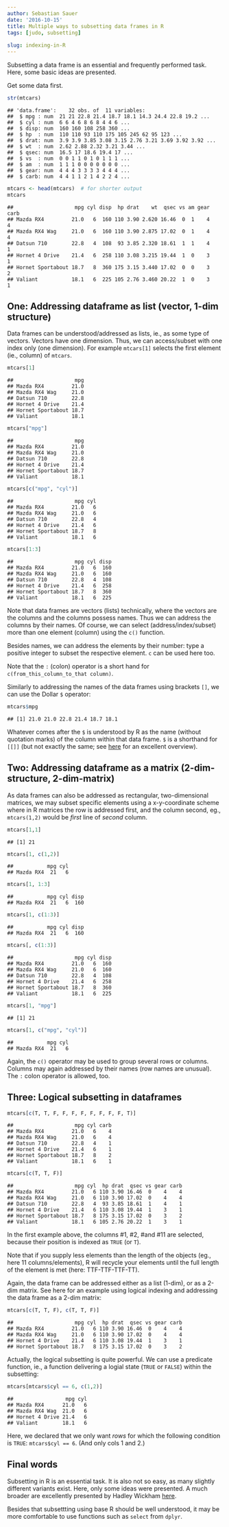 ```yaml
---
author: Sebastian Sauer
date: '2016-10-15'
title: Multiple ways to subsetting data frames in R
tags: [judo, subsetting]
  
slug: indexing-in-R
---
```


Subsetting a data frame is an essential and frequently performed task. Here, some basic ideas are presented.

Get some data first.

```r
str(mtcars)
```

```
## 'data.frame':	32 obs. of  11 variables:
##  $ mpg : num  21 21 22.8 21.4 18.7 18.1 14.3 24.4 22.8 19.2 ...
##  $ cyl : num  6 6 4 6 8 6 8 4 4 6 ...
##  $ disp: num  160 160 108 258 360 ...
##  $ hp  : num  110 110 93 110 175 105 245 62 95 123 ...
##  $ drat: num  3.9 3.9 3.85 3.08 3.15 2.76 3.21 3.69 3.92 3.92 ...
##  $ wt  : num  2.62 2.88 2.32 3.21 3.44 ...
##  $ qsec: num  16.5 17 18.6 19.4 17 ...
##  $ vs  : num  0 0 1 1 0 1 0 1 1 1 ...
##  $ am  : num  1 1 1 0 0 0 0 0 0 0 ...
##  $ gear: num  4 4 4 3 3 3 3 4 4 4 ...
##  $ carb: num  4 4 1 1 2 1 4 2 2 4 ...
```

```r
mtcars <- head(mtcars)  # for shorter output
mtcars
```

```
##                    mpg cyl disp  hp drat    wt  qsec vs am gear carb
## Mazda RX4         21.0   6  160 110 3.90 2.620 16.46  0  1    4    4
## Mazda RX4 Wag     21.0   6  160 110 3.90 2.875 17.02  0  1    4    4
## Datsun 710        22.8   4  108  93 3.85 2.320 18.61  1  1    4    1
## Hornet 4 Drive    21.4   6  258 110 3.08 3.215 19.44  1  0    3    1
## Hornet Sportabout 18.7   8  360 175 3.15 3.440 17.02  0  0    3    2
## Valiant           18.1   6  225 105 2.76 3.460 20.22  1  0    3    1
```


## One: Addressing dataframe as list (vector, 1-dim structure)
Data frames can be understood/addressed as lists, ie., as some type of vectors. Vectors have one dimension. Thus, we can access/subset with one index only (one dimension). For example `mtcars[1]` selects the first element (ie., column) of `mtcars`.


```r
mtcars[1]
```

```
##                    mpg
## Mazda RX4         21.0
## Mazda RX4 Wag     21.0
## Datsun 710        22.8
## Hornet 4 Drive    21.4
## Hornet Sportabout 18.7
## Valiant           18.1
```

```r
mtcars["mpg"]
```

```
##                    mpg
## Mazda RX4         21.0
## Mazda RX4 Wag     21.0
## Datsun 710        22.8
## Hornet 4 Drive    21.4
## Hornet Sportabout 18.7
## Valiant           18.1
```

```r
mtcars[c("mpg", "cyl")]  
```

```
##                    mpg cyl
## Mazda RX4         21.0   6
## Mazda RX4 Wag     21.0   6
## Datsun 710        22.8   4
## Hornet 4 Drive    21.4   6
## Hornet Sportabout 18.7   8
## Valiant           18.1   6
```

```r
mtcars[1:3]
```

```
##                    mpg cyl disp
## Mazda RX4         21.0   6  160
## Mazda RX4 Wag     21.0   6  160
## Datsun 710        22.8   4  108
## Hornet 4 Drive    21.4   6  258
## Hornet Sportabout 18.7   8  360
## Valiant           18.1   6  225
```

Note that data frames are vectors (lists) technically, where the vectors are the columns and the columns possess names. Thus we can address the columns by their names. Of course, we can select (address/index/subset) more than one element (column) using the `c()` function.

Besides names, we can address the elements by their number: type a positive integer to subset the respective element. `c` can be used here too.

Note that the `:` (colon) operator is a short hand for `c(from_this_column_to_that column)`.


Similarly to addressing the names of the data frames using brackets `[]`, we can use the Dollar `$` operator:


```r
mtcars$mpg
```

```
## [1] 21.0 21.0 22.8 21.4 18.7 18.1
```

Whatever comes after the `$` is understood by R as the name (without quotation marks) of the column within that data frame. `$` is a shorthand for `[[]]` (but not exactly the same; see [here](http://adv-r.had.co.nz/Subsetting.html) for an excellent overview).


## Two: Addressing dataframe as a matrix (2-dim-structure, 2-dim-matrix)

As data frames can also be addressed as rectangular, two-dimensional matrices, we may subset specific elements using a x-y-coordinate scheme where in R matrices the row is addressed first, and the column second, eg., `mtcars(1,2)` would be *first* line of *second* column.


```r
mtcars[1,1]
```

```
## [1] 21
```

```r
mtcars[1, c(1,2)]
```

```
##           mpg cyl
## Mazda RX4  21   6
```

```r
mtcars[1, 1:3]
```

```
##           mpg cyl disp
## Mazda RX4  21   6  160
```

```r
mtcars[1, c(1:3)]
```

```
##           mpg cyl disp
## Mazda RX4  21   6  160
```

```r
mtcars[, c(1:3)]
```

```
##                    mpg cyl disp
## Mazda RX4         21.0   6  160
## Mazda RX4 Wag     21.0   6  160
## Datsun 710        22.8   4  108
## Hornet 4 Drive    21.4   6  258
## Hornet Sportabout 18.7   8  360
## Valiant           18.1   6  225
```

```r
mtcars[1, "mpg"]
```

```
## [1] 21
```

```r
mtcars[1, c("mpg", "cyl")]  
```

```
##           mpg cyl
## Mazda RX4  21   6
```


Again, the `c()` operator may be used to group several rows or columns. Columns may again addressed by their names (row names are  unusual). The `:` colon operator is allowed, too.

## Three: Logical subsetting in dataframes

```r
mtcars[c(T, T, F, F, F, F, F, F, F, F, T)]
```

```
##                    mpg cyl carb
## Mazda RX4         21.0   6    4
## Mazda RX4 Wag     21.0   6    4
## Datsun 710        22.8   4    1
## Hornet 4 Drive    21.4   6    1
## Hornet Sportabout 18.7   8    2
## Valiant           18.1   6    1
```

```r
mtcars[c(T, T, F)]
```

```
##                    mpg cyl  hp drat  qsec vs gear carb
## Mazda RX4         21.0   6 110 3.90 16.46  0    4    4
## Mazda RX4 Wag     21.0   6 110 3.90 17.02  0    4    4
## Datsun 710        22.8   4  93 3.85 18.61  1    4    1
## Hornet 4 Drive    21.4   6 110 3.08 19.44  1    3    1
## Hornet Sportabout 18.7   8 175 3.15 17.02  0    3    2
## Valiant           18.1   6 105 2.76 20.22  1    3    1
```

In the first example above, the columns #1, #2, #and #11 are selected, because their position is indexed as `TRUE` (or `T`).

Note that if you supply less elements than the length of the objects (eg., here 11 columns/elements), R will recycle your elements until the full length of the element is met (here: TTF-TTF-TTF-TT).

Again, the data frame can be addressed either as a list (1-dim), or as a 2-dim matrix. See here for an example using logical indexing and addressing the data frame as a 2-dim matrix:


```r
mtcars[c(T, T, F), c(T, T, F)]
```

```
##                    mpg cyl  hp drat  qsec vs gear carb
## Mazda RX4         21.0   6 110 3.90 16.46  0    4    4
## Mazda RX4 Wag     21.0   6 110 3.90 17.02  0    4    4
## Hornet 4 Drive    21.4   6 110 3.08 19.44  1    3    1
## Hornet Sportabout 18.7   8 175 3.15 17.02  0    3    2
```


Actually, the logical subsetting is quite powerful. We can use a predicate function, ie., a function delivering a logial state (`TRUE` or `FALSE`) within the subsetting:


```r
mtcars[mtcars$cyl == 6, c(1,2)]
```

```
##                 mpg cyl
## Mazda RX4      21.0   6
## Mazda RX4 Wag  21.0   6
## Hornet 4 Drive 21.4   6
## Valiant        18.1   6
```

Here, we declared that we only want *rows* for which the following condition is `TRUE`: `mtcars$cyl == 6`. (And only cols 1 and 2.)



## Final words

Subsetting in R is an essential task. It is also not so easy, as many slightly different variants exist. Here, only some ideas were presented. A much broader are excellently presented by Hadley Wickham [here](http://adv-r.had.co.nz/Subsetting.html).

Besides that subsettting using base R should be well understood, it may be more comfortable to use functions such as `select` from `dplyr`.





